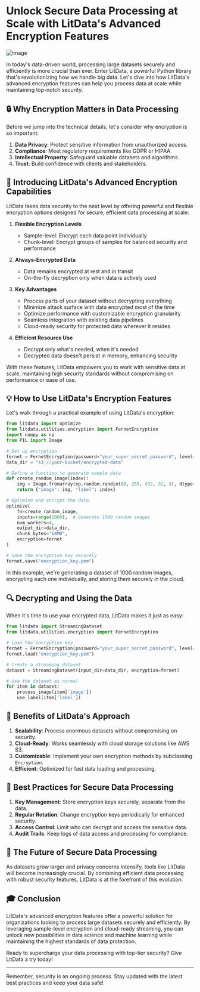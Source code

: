 # Unlock Secure Data Processing at Scale with LitData's Advanced Encryption Features

![image](https://github.com/user-attachments/assets/6bb2474d-2c0c-42af-8c6e-43c495034341)


In today's data-driven world, processing large datasets securely and efficiently is more crucial than ever. Enter LitData, a powerful Python library that's revolutionizing how we handle big data. Let's dive into how LitData's advanced encryption features can help you process data at scale while maintaining top-notch security.

## 🔒 Why Encryption Matters in Data Processing

Before we jump into the technical details, let's consider why encryption is so important:

1. **Data Privacy**: Protect sensitive information from unauthorized access.
2. **Compliance**: Meet regulatory requirements like GDPR or HIPAA.
3. **Intellectual Property**: Safeguard valuable datasets and algorithms.
4. **Trust**: Build confidence with clients and stakeholders.

## 🚀 Introducing LitData's Advanced Encryption Capabilities

LitData takes data security to the next level by offering powerful and flexible encryption options designed for secure, efficient data processing at scale:

1. **Flexible Encryption Levels**

   - Sample-level: Encrypt each data point individually
   - Chunk-level: Encrypt groups of samples for balanced security and performance

2. **Always-Encrypted Data**

   - Data remains encrypted at rest and in transit
   - On-the-fly decryption only when data is actively used

3. **Key Advantages**

   - Process parts of your dataset without decrypting everything
   - Minimize attack surface with data encrypted most of the time
   - Optimize performance with customizable encryption granularity
   - Seamless integration with existing data pipelines
   - Cloud-ready security for protected data wherever it resides

4. **Efficient Resource Use**
   - Decrypt only what's needed, when it's needed
   - Decrypted data doesn't persist in memory, enhancing security

With these features, LitData empowers you to work with sensitive data at scale, maintaining high security standards without compromising on performance or ease of use.

## 💡 How to Use LitData's Encryption Features

Let's walk through a practical example of using LitData's encryption:

```python
from litdata import optimize
from litdata.utilities.encryption import FernetEncryption
import numpy as np
from PIL import Image

# Set up encryption
fernet = FernetEncryption(password="your_super_secret_password", level="sample")
data_dir = "s3://your-bucket/encrypted-data"

# Define a function to generate sample data
def create_random_image(index):
    img = Image.fromarray(np.random.randint(0, 255, (32, 32, 3), dtype=np.uint8))
    return {"image": img, "label": index}

# Optimize and encrypt the data
optimize(
    fn=create_random_image,
    inputs=range(1000),  # Generate 1000 random images
    num_workers=4,
    output_dir=data_dir,
    chunk_bytes="64MB",
    encryption=fernet
)

# Save the encryption key securely
fernet.save("encryption_key.pem")
```

In this example, we're generating a dataset of 1000 random images, encrypting each one individually, and storing them securely in the cloud.

## 🔍 Decrypting and Using the Data

When it's time to use your encrypted data, LitData makes it just as easy:

```python
from litdata import StreamingDataset
from litdata.utilities.encryption import FernetEncryption

# Load the encryption key
fernet = FernetEncryption(password="your_super_secret_password", level="sample")
fernet.load("encryption_key.pem")

# Create a streaming dataset
dataset = StreamingDataset(input_dir=data_dir, encryption=fernet)

# Use the dataset as normal
for item in dataset:
    process_image(item['image'])
    use_label(item['label'])
```

## 🌟 Benefits of LitData's Approach

1. **Scalability**: Process enormous datasets without compromising on security.
2. **Cloud-Ready**: Works seamlessly with cloud storage solutions like AWS S3.
3. **Customizable**: Implement your own encryption methods by subclassing `Encryption`.
4. **Efficient**: Optimized for fast data loading and processing.

## 🚧 Best Practices for Secure Data Processing

1. **Key Management**: Store encryption keys securely, separate from the data.
2. **Regular Rotation**: Change encryption keys periodically for enhanced security.
3. **Access Control**: Limit who can decrypt and access the sensitive data.
4. **Audit Trails**: Keep logs of data access and processing for compliance.

## 🔮 The Future of Secure Data Processing

As datasets grow larger and privacy concerns intensify, tools like LitData will become increasingly crucial. By combining efficient data processing with robust security features, LitData is at the forefront of this evolution.

## 🎓 Conclusion

LitData's advanced encryption features offer a powerful solution for organizations looking to process large datasets securely and efficiently. By leveraging sample-level encryption and cloud-ready streaming, you can unlock new possibilities in data science and machine learning while maintaining the highest standards of data protection.

Ready to supercharge your data processing with top-tier security? Give LitData a try today!

---

Remember, security is an ongoing process. Stay updated with the latest best practices and keep your data safe!

<!-- python -m medmnist save --flag=dermamnist --folder=data/ --postfix=png --download=True --size=28 -->
